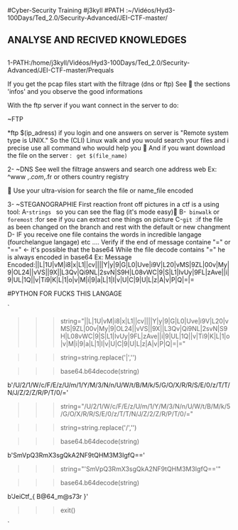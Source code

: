 #Cyber-Security Training
#j3kyll
#PATH :~/Vidéos/Hyd3-100Days/Ted_2.0/Security-Advanced/JEI-CTF-master/

## ANALYSE AND RECIVED KNOWLEDGES

## 
1-PATH:/home/j3kyll/Vidéos/Hyd3-100Days/Ted_2.0/Security-Advanced/JEI-CTF-master/Prequals

If you get the pcap files start with the filtrage (dns or ftp)
See 👀 the sections 'infos' and you observe the good informations

With the ftp server if you want connect in the server to do:

~FTP

*ftp $(ip_adress)
if you login and one answers on server is "Remote system type is UNIX."
So the (CLI) Linux walk and you would search your files and i precise use all command who would help you 👷
And if you want download the file on the server :
` get $(file_name)` 

2-
~DNS
See well the filtrage answers and search one address web 
Ex: ^www ,$.com ,$.fr or others country registry

👀 Use your ultra-vision for search the file or name_file encoded


3-
~STEGANOGRAPHIE
First reaction front off pictures in a ctf is a using tool:
A-`strings ` so you can see the flag (it's mode easy)👻
B-` binwalk`  or ` foremost` :for see if you can extract one things on picture 
C-`git `:if the file as been changed on the branch and rest with the default or new changment
D-
IF you receive one file contains the words in incredible langage (fourchelangue langage) etc .... 
Verify if the  end of message containe "=" or "==" <- it's possible that the base64
While the file decode contains "=" he is always encoded in base64
Ex:
Message Encoded:||L|1U|vM|i8|x|L1||cv||||Y|y|9|G|L0|Uve|i9V|L20|vMS|9ZL|00v|My|9|OL24||vVS||9X||L3Qv|Qi9NL|2svN|S9H|L08vWC|9|S|L1|IvUy|9FL|zAve||i|9|UL|1Q||v|Ti9|K|L|1|o|v|M|i|9|a|L|1|I|v|U|C|9|U|L|z|A|v|P|Q|=|=

#PYTHON FOR FUCKS THIS LANGAGE

`
>>> string="||L|1U|vM|i8|x|L1||cv||||Y|y|9|G|L0|Uve|i9V|L20|vMS|9ZL|00v|My|9|OL24||vVS||9X||L3Qv|Qi9NL|2svN|S9H|L08vWC|9|S|L1|IvUy|9FL|zAve||i|9|UL|1Q||v|Ti9|K|L|1|o|v|M|i|9|a|L|1|I|v|U|C|9|U|L|z|A|v|P|Q|=|="


>>> string=string.replace('|','')


>>> base64.b64decode(string)

b'/U/2/1/W/c/F/E/z/U/m/1/Y/M/3/N/n/U/W/t/B/M/k/5/G/O/X/R/R/S/E/0/z/T/T/N/J/Z/2/Z/R/P/T/0/='

>>> string="/U/2/1/W/c/F/E/z/U/m/1/Y/M/3/N/n/U/W/t/B/M/k/5/G/O/X/R/R/S/E/0/z/T/T/N/J/Z/2/Z/R/P/T/0/="

>>> string=string.replace('/','')

>>> base64.b64decode(string)

b'SmVpQ3RmX3sgQkA2NF9tQHM3M3IgfQ=='


>>> string="'SmVpQ3RmX3sgQkA2NF9tQHM3M3IgfQ=='"

>>> base64.b64decode(string)

b'JeiCtf_{ B@64_m@s73r }'

>>> exit()

`














































